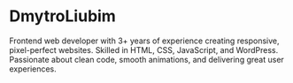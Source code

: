 # DmytroLiubim
Frontend web developer with 3+ years of experience creating responsive, pixel-perfect websites. Skilled in HTML, CSS, JavaScript, and WordPress. Passionate about clean code, smooth animations, and delivering great user experiences.
